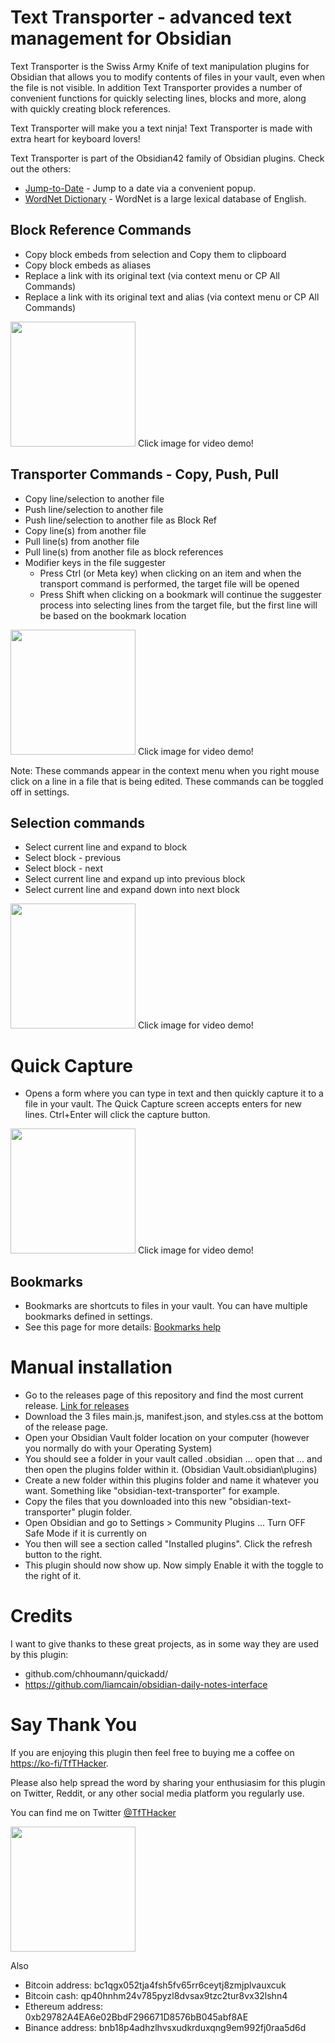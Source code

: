 # Text Transporter - advanced text management for Obsidian
Text Transporter is the Swiss Army Knife of text manipulation plugins for Obsidian that allows you to modify contents of files in your vault, even when the file is not visible. In addition Text Transporter provides a number of convenient functions for quickly selecting lines, blocks and more, along with quickly creating block references.

Text Transporter will make you a text ninja!  Text Transporter is made with extra heart for keyboard lovers!

Text Transporter is part of the Obsidian42 family of Obsidian plugins. Check out the others:
- [Jump-to-Date](https://github.com/TfTHacker/obsidian42-jump-to-date) - Jump to a date via a convenient popup.
- [WordNet Dictionary](https://github.com/TfTHacker/Obsidian-WordNet) - WordNet is a large lexical database of English.

## Block Reference Commands
-  Copy block embeds from selection and Copy them to clipboard
-  Copy block embeds as aliases 
-  Replace a link with its original text (via context menu or CP All Commands)
-  Replace a link with its original text and alias (via context menu or CP All Commands)

<a href="https://twitter.com/TfTHacker/status/1438881713153794054" target="_blank"><img style="width:200px;" src="https://raw.githubusercontent.com/TfTHacker/obsidian42-text-transporter/main/docs/images/blockcopy.png"></a> Click image for video demo!


## Transporter Commands - Copy, Push, Pull 
-  Copy line/selection to another file
-  Push line/selection to another file
-  Push line/selection to another file as Block Ref
-  Copy line(s) from another file
-  Pull line(s) from another file
-  Pull line(s) from another file as block references
-  Modifier keys in the file suggester
    - Press Ctrl (or Meta key) when clicking on an item and when the transport command is performed, the target file will be opened 
    - Press Shift when clicking on a bookmark will continue the suggester process into selecting lines from the target file, but the first line will be based on the bookmark location 

<a href="https://twitter.com/tfthacker/status/1439485585236926470" target="_blank"><img style="width:200px;" src="https://raw.githubusercontent.com/TfTHacker/obsidian42-text-transporter/main/docs/images/copypushpull.png"></a> Click image for video demo!


Note: These commands appear in the context menu when you right mouse click on a line in a file that is being edited. These commands can be toggled off in settings.

## Selection commands
-  Select current line and expand to block
-  Select block - previous
-  Select block - next
-  Select current line and expand up into previous block
-  Select current line and expand down into next block

<a href="https://twitter.com/TfTHacker/status/1438895408038690817" target="_blank"><img style="width:200px;" src="https://raw.githubusercontent.com/TfTHacker/obsidian42-text-transporter/main/docs/images/selection.png"></a> Click image for video demo!


# Quick Capture
- Opens a form where you can type in text and then quickly capture it to a file in your vault. The Quick Capture screen accepts enters for new lines. Ctrl+Enter will click the capture button.

<a href="https://twitter.com/TfTHacker/status/1439178293618618371" target="_blank"><img style="width:200px;" src="https://raw.githubusercontent.com/TfTHacker/obsidian42-text-transporter/main/docs/images/quickcapture.png"></a> Click image for video demo!


## Bookmarks
- Bookmarks are shortcuts to files in your vault. You can have multiple bookmarks defined in settings.
- See this page for more details: [Bookmarks help](README-Bookmarks.md)

# Manual installation 
- Go to the releases page of this repository and find the most current release. [Link for releases](https://github.com/TfTHacker/obsidian42-text-transporter/releases)
- Download the 3 files main.js, manifest.json, and styles.css at the bottom of the release page.
- Open your Obsidian Vault folder location on your computer (however you normally do with your Operating System)
- You should see a folder in your vault called .obsidian ... open that ... and then open the plugins folder within it. (Obsidian Vault\.obsidian\plugins)
- Create a new folder within this plugins folder and name it whatever you want. Something like "obsidian-text-transporter" for example.
- Copy the files that you downloaded into this new "obsidian-text-transporter" plugin folder.
- Open Obsidian and go to Settings > Community Plugins ... Turn OFF Safe Mode if it is currently on
- You then will see a section called "Installed plugins". Click the refresh button to the right.
- This plugin should now show up. Now simply Enable it with the toggle to the right of it.

# Credits
I want to give thanks to these great projects, as in some way they are used by this plugin:
- github.com/chhoumann/quickadd/
- https://github.com/liamcain/obsidian-daily-notes-interface


# Say Thank You
If you are enjoying this plugin then feel free to buying me a coffee on [https://ko-fi/TfTHacker](https://ko-fi.com/TfTHacker).

Please also help spread the word by sharing your enthusiasim for this plugin on Twitter, Reddit, or any other social media platform you regularly use. 

You can find me on Twitter [@TfTHacker](https://twitter.com/TfTHacker)

[<img src="https://user-images.githubusercontent.com/14358394/115450238-f39e8100-a21b-11eb-89d0-fa4b82cdbce8.png" width="200">](https://ko-fi.com/TfTHacker)

Also

- Bitcoin address: bc1qgx052tja4fsh5fv65rr6ceytj8zmjplvauxcuk
- Bitcoin cash: qp40hnhm24v785pyzl8dvsax9tzc2tur8vx32lshn4
- Ethereum address: 0xb29782A4EA6e02BbdF296671D8576bB045abf8AE
- Binance address: bnb18p4adhzlhvsxudkrduxqng9em992fj0raa5d6d
